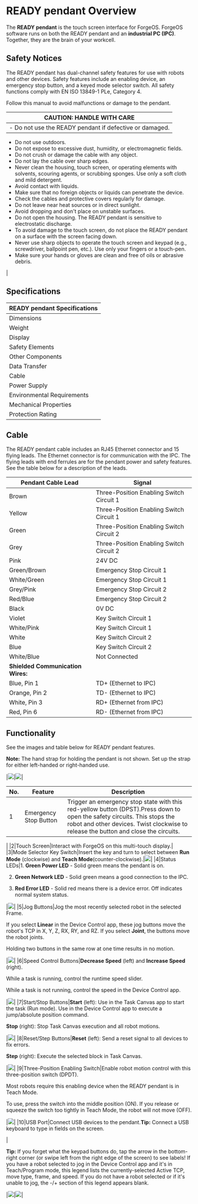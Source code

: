 # READY pendant Overview

The **READY pendant** is the touch screen interface for ForgeOS. ForgeOS software runs on both the READY pendant and an **industrial PC \(IPC\)**. Together, they are the brain of your workcell.

## Safety Notices

The READY pendant has dual-channel safety features for use with robots and other devices. Safety features include an enabling device, an emergency stop button, and a keyed mode selector switch. All safety functions comply with EN ISO 13849-1 PLe, Category 4.

Follow this manual to avoid malfunctions or damage to the pendant.

|CAUTION: HANDLE WITH CARE|
|-------------------------|
|-   Do not use the READY pendant if defective or damaged.
-   Do not use outdoors.
-   Do not expose to excessive dust, humidity, or electromagnetic fields.
-   Do not crush or damage the cable with any object.
-   Do not lay the cable over sharp edges.
-   Never clean the housing, touch screen, or operating elements with solvents, scouring agents, or scrubbing sponges. Use only a soft cloth and mild detergent.
-   Avoid contact with liquids.
-   Make sure that no foreign objects or liquids can penetrate the device.
-   Check the cables and protective covers regularly for damage.
-   Do not leave near heat sources or in direct sunlight.
-   Avoid dropping and don't place on unstable surfaces.
-   Do not open the housing. The READY pendant is sensitive to electrostatic discharge.
-   To avoid damage to the touch screen, do not place the READY pendant on a surface with the screen facing down.
-   Never use sharp objects to operate the touch screen and keypad \(e.g., screwdriver, ballpoint pen, etc.\). Use only your fingers or a touch-pen.
-   Make sure your hands or gloves are clean and free of oils or abrasive debris.

|

## Specifications

|READY pendant Specifications|
|----------------------------|
|Dimensions|215\(W\) x 284\(H\) x 69\(D\) mm \(without mounting bracket\)|
|Weight|Approx. 1120 g|
|Display|10.1" TFT, Projected capacitive touch screen, multi-touch 800 x 1280 pixel \(16:10\) WXGA|
|Safety Elements|Emergency-stop button, 2 channels, IEC 60947-5-5 Compliant Enabling switch, 3 position, 2 channels, IEC 60947-5-8 Compliant Mode selector key switch, 2 positions \(two keys included\) \(Replacement keys: IDEC AS6-SK\)|
|Other Components|Membrane keypad, 18 buttons, 3 status LEDs|
|Data Transfer|Ethernet 10/100 Mbit/s communication \(internal RJ45 plug\) USB 2.0 transfer \(port\)|
|Cable|10 m, including 200 mm flying leads: RJ45 plug \(4 wires\) for Pendant communication 15 signal wires with ferrule ends|
|Power Supply|24V DC, up to 15 W consumption|
|Environmental Requirements|Operating temp: 0 °C to 45 °C Relative air humidity \(non-condensing\): 5 % to 95 % Vibration resistance according to IEC 60069-2-6 Shock resistance according to EN 61131-2|
|Mechanical Properties|Housing made of PPE/PE Dropworthiness: 1 m \(on industrial floor\), then at least IP54|
|Protection Rating|IP54|

## Cable

The READY pendant cable includes an RJ45 Ethernet connector and 15 flying leads. The Ethernet connector is for communication with the IPC. The flying leads with end ferrules are for the pendant power and safety features. See the table below for a description of the leads.

|Pendant Cable Lead|Signal|
|------------------|------|
|Brown|Three-Position Enabling Switch Circuit 1|
|Yellow|Three-Position Enabling Switch Circuit 1|
|Green|Three-Position Enabling Switch Circuit 2|
|Grey|Three-Position Enabling Switch Circuit 2|
|Pink|24V DC|
|Green/Brown|Emergency Stop Circuit 1|
|White/Green|Emergency Stop Circuit 1|
|Grey/Pink|Emergency Stop Circuit 2|
|Red/Blue|Emergency Stop Circuit 2|
|Black|0V DC|
|Violet|Key Switch Circuit 1|
|White/Pink|Key Switch Circuit 1|
|White|Key Switch Circuit 2|
|Blue|Key Switch Circuit 2|
|White/Blue|Not Connected|
|**Shielded Communication Wires:**|
|Blue, Pin 1|TD+ \(Ethernet to IPC\)|
|Orange, Pin 2|TD- \(Ethernet to IPC\)|
|White, Pin 3|RD+ \(Ethernet from IPC\)|
|Red, Pin 6|RD- \(Ethernet from IPC\)|

## Functionality

See the images and table below for READY pendant features.

**Note:** The hand strap for holding the pendant is not shown. Set up the strap for either left-handed or right-handed use.

|![](../../../_Media/KEBA-Pendant/keba_pendant_front_callouts.png)|![](../../../_Media/KEBA-Pendant/keba_pendant_back_callouts.png)|

|No.|Feature|Description|
|---|-------|-----------|
|1|Emergency Stop Button|Trigger an emergency stop state with this red-yellow button \(DPST\).Press down to open the safety circuits. This stops the robot and other devices. Twist clockwise to release the button and close the circuits.

|
|2|Touch Screen|Interact with ForgeOS on this multi-touch display.|
|3|Mode Selector Key Switch|Insert the key and turn to select between **Run Mode** \(clockwise\) and **Teach Mode**\(counter-clockwise\).|![](../../../_Media/KEBA-Pendant/keba_pendant_hardware_mode_key_switch.png)|
|4|Status LEDs|1. **Green Power LED** - Solid green means the pendant is on.

 2. **Green Network LED** - Solid green means a good connection to the IPC.

 3. **Red Error LED** - Solid red means there is a device error. Off indicates normal system status.

|![](../../../_Media/KEBA-Pendant/keba_pendant_hardware_status_LEDs.png)|
|5|Jog Buttons|Jog the most recently selected robot in the selected Frame.

 If you select **Linear** in the Device Control app, these jog buttons move the robot's TCP in X, Y, Z, RX, RY, and RZ. If you select **Joint**, the buttons move the robot joints.

 Holding two buttons in the same row at one time results in no motion.

|![](../../../_Media/KEBA-Pendant/keba_pendant_hardware_jog_buttons_closeup.png)|
|6|Speed Control Buttons|**Decrease Speed** \(left\) and **Increase Speed** \(right\).

 While a task is running, control the runtime speed slider.

 While a task is not running, control the speed in the Device Control app.

|![](../../../_Media/KEBA-Pendant/keba_pendant_hardware_speed_buttons.png)|
|7|Start/Stop Buttons|**Start** \(left\): Use in the Task Canvas app to start the task \(Run mode\). Use in the Device Control app to execute a jump/absolute position command.

 **Stop** \(right\): Stop Task Canvas execution and all robot motions.

|![](../../../_Media/KEBA-Pendant/keba_pendant_hardware_start_stop_buttons.png)|
|8|Reset/Step Buttons|**Reset** \(left\): Send a reset signal to all devices to fix errors.

 **Step** \(right\): Execute the selected block in Task Canvas.

|![](../../../_Media/KEBA-Pendant/keba_pendant_hardware_reset_step_buttons.png)|
|9|Three-Position Enabling Switch|Enable robot motion control with this three-position switch \(DPDT\).

 Most robots require this enabling device when the READY pendant is in Teach Mode.

 To use, press the switch into the middle position \(ON\). If you release or squeeze the switch too tightly in Teach Mode, the robot will not move \(OFF\).

|![](../../../_Media/KEBA-Pendant/3-position-switch-operation.png)|
|10|USB Port|Connect USB devices to the pendant.**Tip:** Connect a USB keyboard to type in fields on the screen.

|

**Tip:** If you forget what the keypad buttons do, tap the arrow in the bottom-right corner \(or swipe left from the right edge of the screen\) to see labels! If you have a robot selected to jog in the Device Control app and it's in Teach/Program mode, this legend lists the currently-selected Active TCP, move type, frame, and speed. If you do not have a robot selected or if it's unable to jog, the -/+ section of this legend appears blank.

|![](../../../_Media/ForgeOS-5-x/FOS-Platform-5-x/Keba_penant_button_slide_out_labels_linear.png)|![](../../../_Media/ForgeOS-5-x/FOS-Platform-5-x/Keba_penant_button_slide_out_labels.png)|

